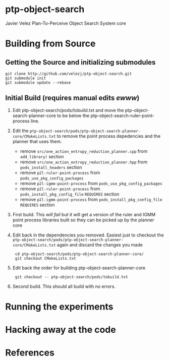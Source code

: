 # ptp-object-search
Javier Velez Plan-To-Perceive Object Search System core


# Building from Source

## Getting the Source and initializing submodules

	git clone http://github.com/velezj/ptp-object-search.git
	git submodule init
	git submodule update --rebase

## Initial Build (requires manual edits _ewww_)

1. Edit ptp-object-search/pods/tobuild.txt and move the
   ptp-object-search-planner-core to be below the
   ptp-object-search-ruler-point-process line.
   
1. Edit the
   `ptp-object-search/pods/ptp-object-search-planner-core/CMakeLists.txt`
   to remove the point process depedencies and the planner that uses
   them.
   
   - remove `src/one_action_entropy_reduction_planner.cpp` from
     `add_library(` section
   - remove `src/one_action_entropy_reduction_planner.hpp` from
     `pods_install_headers` section
   - remove `p2l-ruler-point-process` from
     `pods_use_pkg_config_packages`
   - remove `p2l-igmm-point-process` from
     `pods_use_pkg_config_packages`
   - remove `p2l-ruler-point-process` from
     `pods_install_pkg_config_file` `REQUIRES` section
   - remove `p2l-igmm-point-process` from
     `pods_install_pkg_config_file` `REQUIRES` section
	 
1. First build. This _will fail_ but it will get a version of the
   ruler and IGMM point process libraries built so they can be picked
   up by the planner core

1. Edit back in the dependencies you removed. Easiest just to checkout
   the `ptp-object-search/pods/ptp-object-search-planner-core/CMakeLists.txt`
   again and discard the changes you made

		cd ptp-object-search/pods/ptp-object-search-planner-core/
		git checkout CMakeLists.txt

1. Edit back the order for building ptp-object-search-planner-core

		git checkout -- ptp-object-search/pods/tobuild.txt

1. Second build. This should all build with no errors.
		

# Running the experiments

# Hacking away at the code

# References

